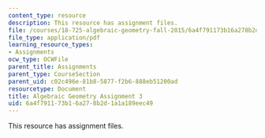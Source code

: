 ```yaml
---
content_type: resource
description: This resource has assignment files.
file: /courses/18-725-algebraic-geometry-fall-2015/6a4f791173b16a278b2d1a1a189eec49_MIT18_725F15_hw3.pdf
file_type: application/pdf
learning_resource_types:
- Assignments
ocw_type: OCWFile
parent_title: Assignments
parent_type: CourseSection
parent_uid: c02c496e-81b8-5877-f2b6-888eb51200ad
resourcetype: Document
title: Algebraic Geometry Assignment 3
uid: 6a4f7911-73b1-6a27-8b2d-1a1a189eec49
---
```

This resource has assignment files.

